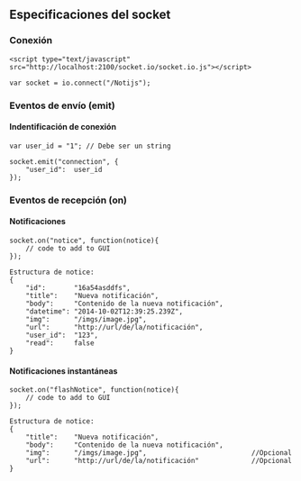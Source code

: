 ## Especificaciones del socket

### Conexión
    <script type="text/javascript" src="http://localhost:2100/socket.io/socket.io.js"></script>

    var socket = io.connect("/Notijs");

### Eventos de envío (emit)

#### Indentificación de conexión
    var user_id = "1"; // Debe ser un string

    socket.emit("connection", {
        "user_id":  user_id
    });

### Eventos de recepción (on)

#### Notificaciones
    socket.on("notice", function(notice){
        // code to add to GUI
    });

    Estructura de notice:
    {
        "id":       "16a54asddfs",
        "title":    "Nueva notificación",
        "body":     "Contenido de la nueva notificación",
        "datetime": "2014-10-02T12:39:25.239Z",
        "img":      "/imgs/image.jpg",
        "url":      "http://url/de/la/notificación",
        "user_id":  "123",
        "read":     false
    }

#### Notificaciones instantáneas
    socket.on("flashNotice", function(notice){
        // code to add to GUI
    });

    Estructura de notice:
    {
        "title":    "Nueva notificación",
        "body":     "Contenido de la nueva notificación",
        "img":      "/imgs/image.jpg",                          //Opcional
        "url":      "http://url/de/la/notificación"             //Opcional
    }
